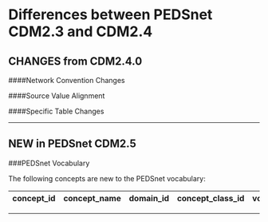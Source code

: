 # Differences between PEDSnet CDM2.3 and CDM2.4

## CHANGES from CDM2.4.0

####Network Convention Changes 

####Source Value Alignment

####Specific Table Changes

***

## NEW in PEDSnet CDM2.5



###PEDSnet Vocabulary

The following concepts are new to the PEDSnet vocabulary:

 concept_id |                 concept_name                 |   domain_id    | concept_class_id | vocabulary_id 
------------|----------------------------------------------|----------------|------------------|---------------
 
***

